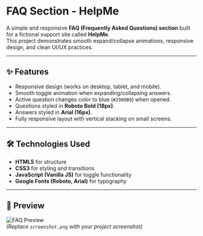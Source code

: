# FAQ Section - HelpMe  

A simple and responsive **FAQ (Frequently Asked Questions) section** built for a fictional support site called **HelpMe**.  
This project demonstrates smooth expand/collapse animations, responsive design, and clean UI/UX practices.  

---

## ✨ Features  
- Responsive design (works on desktop, tablet, and mobile).  
- Smooth toggle animation when expanding/collapsing answers.  
- Active question changes color to blue (`#2980B9`) when opened.  
- Questions styled in **Roboto Bold (18px)**.  
- Answers styled in **Arial (16px)**.  
- Fully responsive layout with vertical stacking on small screens.  

---

## 🛠️ Technologies Used  
- **HTML5** for structure  
- **CSS3** for styling and transitions  
- **JavaScript (Vanilla JS)** for toggle functionality  
- **Google Fonts (Roboto, Arial)** for typography  

---

## 📸 Preview  
![FAQ Preview](screenshot.png)  
*(Replace `screenshot.png` with your project screenshot)*  
